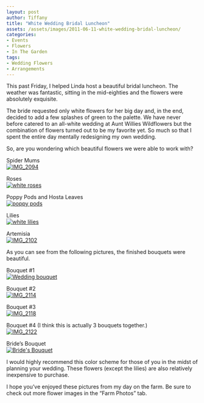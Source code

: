 ```yaml
---
layout: post
author: Tiffany
title: "White Wedding Bridal Luncheon"
assets: /assets/images/2011-06-11-white-wedding-bridal-luncheon/
categories: 
- Events
- Flowers
- In The Garden
tags: 
- Wedding Flowers
- Arrangements
---
```


This past Friday, I helped Linda host a beautiful bridal luncheon. The weather was fantastic, sitting in the mid-eighties and the flowers were absolutely exquisite.

The bride requested only white flowers for her big day and, in the end, decided to add a few splashes of green to the palette. We have never before catered to an all-white wedding at Aunt Willies Wildflowers but the combination of flowers turned out to be my favorite yet. So much so that I spent the entire day mentally redesigning my own wedding.

So, are you wondering which beautiful flowers we were able to work with?

Spider Mums  
[![](jekyll_uploads/2011/06/IMG_2094-575x431.jpg "IMG_2094")](http://www.sweetpeonies.com/farm-photos/img_2094/)

Roses  
[![](jekyll_uploads/2011/06/IMG_2110-575x431.jpg "white roses")](http://www.sweetpeonies.com/farm-photos/img_2110/)

Poppy Pods and Hosta Leaves  
[![](jekyll_uploads/2011/06/IMG_2103-575x766.jpg "poppy pods")](http://www.sweetpeonies.com/farm-photos/img_2103/)

Lilies  
[![](jekyll_uploads/2011/06/IMG_2101-575x431.jpg "white lilies")](http://www.sweetpeonies.com/farm-photos/img_2101/)

Artemisia  
[![](jekyll_uploads/2011/06/IMG_2102-575x431.jpg "IMG_2102")](http://www.sweetpeonies.com/farm-photos/img_2102/)

As you can see from the following pictures, the finished bouquets were beautiful.

Bouquet #1  
[![](jekyll_uploads/2011/06/IMG_2111-575x431.jpg "Wedding bouquet")](http://www.sweetpeonies.com/2011/06/white-wedding-bridal-luncheon/img_2111/)

Bouquet #2  
[![](jekyll_uploads/2011/06/IMG_2114-575x431.jpg "IMG_2114")](http://www.sweetpeonies.com/2011/06/white-wedding-bridal-luncheon/img_2114/)

Bouquet #3  
[![](jekyll_uploads/2011/06/IMG_2118-575x431.jpg "IMG_2118")](http://www.sweetpeonies.com/2011/06/white-wedding-bridal-luncheon/img_2118/)

Bouquet #4 (I think this is actually 3 bouquets together.)  
[![](jekyll_uploads/2011/06/IMG_2122-575x431.jpg "IMG_2122")](http://www.sweetpeonies.com/2011/06/white-wedding-bridal-luncheon/img_2122/)

Bride’s Bouquet  
[![](jekyll_uploads/2011/06/IMG_2123-575x431.jpg "Bride's Bouquet")](http://www.sweetpeonies.com/2011/06/white-wedding-bridal-luncheon/img_2123/)

I would highly recommend this color scheme for those of you in the midst of planning your wedding. These flowers (except the lilies) are also relatively inexpensive to purchase.

I hope you’ve enjoyed these pictures from my day on the farm. Be sure to check out more flower images in the “Farm Photos” tab.